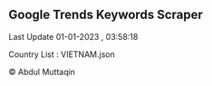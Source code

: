 

## Google Trends Keywords Scraper 
 
Last Update 01-01-2023 , 03:58:18

Country List :
VIETNAM.json



© Abdul Muttaqin 
